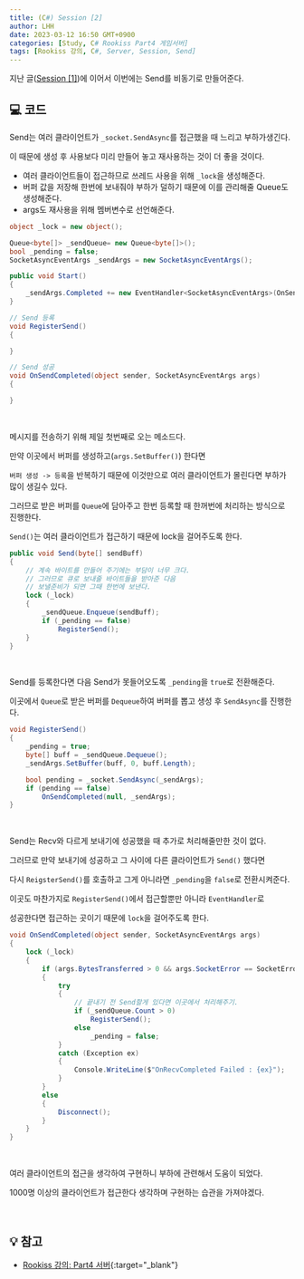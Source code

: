 ```yaml
---
title: (C#) Session [2]
author: LHH
date: 2023-03-12 16:50 GMT+0900
categories: [Study, C# Rookiss Part4 게임서버]
tags: [Rookiss 강의, C#, Server, Session, Send]
---
```


지난 글([Session [1]](/posts/CSharp-Session-1))에 이어서 이번에는 Send를 비동기로 만들어준다.

## 💻 코드
Send는 여러 클라이언트가 `_socket.SendAsync`를 접근했을 때 느리고 부하가생긴다.

이 때문에 생성 후 사용보다 미리 만들어 놓고 재사용하는 것이 더 좋을 것이다.

- 여러 클라이언트들이 접근하므로 쓰레드 사용을 위해 `_lock`을 생성해준다.
- 버퍼 값을 저장해 한번에 보내줘야 부하가 덜하기 때문에 이를 관리해줄 Queue도 생성해준다.
- args도 재사용을 위해 멤버변수로 선언해준다.

```cs
object _lock = new object();

Queue<byte[]> _sendQueue= new Queue<byte[]>();
bool _pending = false;
SocketAsyncEventArgs _sendArgs = new SocketAsyncEventArgs();

public void Start()
{
    _sendArgs.Completed += new EventHandler<SocketAsyncEventArgs>(OnSendCompleted);
}

// Send 등록
void RegisterSend()
{

}

// Send 성공
void OnSendCompleted(object sender, SocketAsyncEventArgs args)
{

}
```
<br>

메시지를 전송하기 위해 제일 첫번째로 오는 메소드다.

만약 이곳에서 버퍼를 생성하고(`args.SetBuffer()`) 한다면

`버퍼 생성 -> 등록`을 반복하기 때문에 이것만으로 여러 클라이언트가 몰린다면 부하가 많이 생길수 있다.

그러므로 받은 버퍼를 `Queue`에 담아주고 한번 등록할 때 한꺼번에 처리하는 방식으로 진행한다.

`Send()`는 여러 클라이언트가 접근하기 때문에 lock을 걸어주도록 한다.
```cs
public void Send(byte[] sendBuff)
{
    // 계속 바이트를 만들어 주기에는 부담이 너무 크다.
    // 그러므로 큐로 보내줄 바이트들을 받아준 다음
    // 보낼준비가 되면 그때 한번에 보낸다.
    lock (_lock)
    {
        _sendQueue.Enqueue(sendBuff);
        if (_pending == false)
            RegisterSend();
    }
}
```
<br>

Send를 등록한다면 다음 Send가 못들어오도록 `_pending`을 `true`로 전환해준다.

이곳에서 `Queue`로 받은 버퍼를 `Dequeue`하여 버퍼를 뽑고 생성 후 `SendAsync`를 진행한다.
```cs
void RegisterSend()
{
    _pending = true;
    byte[] buff = _sendQueue.Dequeue();
    _sendArgs.SetBuffer(buff, 0, buff.Length);

    bool pending = _socket.SendAsync(_sendArgs);
    if (pending == false)
        OnSendCompleted(null, _sendArgs);
}
```
<br>

Send는 Recv와 다르게 보내기에 성공했을 때 추가로 처리해줄만한 것이 없다.

그러므로 만약 보내기에 성공하고 그 사이에 다른 클라이언트가 `Send()` 했다면

다시 `ReigsterSend()`를 호출하고 그게 아니라면 `_pending`을 `false`로 전환시켜준다.

이곳도 마찬가지로 `RegisterSend()`에서 접근할뿐만 아니라 `EventHandler`로

성공한다면 접근하는 곳이기 때문에 `lock`을 걸어주도록 한다.
```cs
void OnSendCompleted(object sender, SocketAsyncEventArgs args)
{
    lock (_lock)
    {
        if (args.BytesTransferred > 0 && args.SocketError == SocketError.Success)
        {
            try
            {
                // 끝내기 전 Send할게 있다면 이곳에서 처리해주기.
                if (_sendQueue.Count > 0)
                    RegisterSend();
                else
                    _pending = false;
            }
            catch (Exception ex)
            {
                Console.WriteLine($"OnRecvCompleted Failed : {ex}");
            }
        }
        else
        {
            Disconnect();
        }
    }
}
```
<br>

여러 클라이언트의 접근을 생각하여 구현하니 부하에 관련해서 도움이 되었다.

1000명 이상의 클라이언트가 접근한다 생각하며 구현하는 습관을 가져야겠다.

<br>

## 💡 참고
- [Rookiss 강의: Part4 서버](https://www.inflearn.com/course/%EC%9C%A0%EB%8B%88%ED%8B%B0-mmorpg-%EA%B0%9C%EB%B0%9C-part4){:target="_blank"}